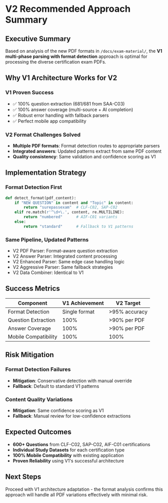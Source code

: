 # V2 Recommended Approach Summary

## Executive Summary

Based on analysis of the new PDF formats in `/docs/exam-material/`, the **V1 multi-phase parsing with format detection** approach is optimal for processing the diverse certification exam PDFs.

## Why V1 Architecture Works for V2

### V1 Proven Success
- ✅ 100% question extraction (681/681 from SAA-C03)
- ✅ 100% answer coverage (multi-source + AI completion)
- ✅ Robust error handling with fallback parsers
- ✅ Perfect mobile app compatibility

### V2 Format Challenges Solved
- **Multiple PDF formats**: Format detection routes to appropriate parsers
- **Integrated answers**: Updated patterns extract from same PDF content
- **Quality consistency**: Same validation and confidence scoring as V1

## Implementation Strategy

### Format Detection First
```python
def detect_format(pdf_content):
    if "NEW QUESTION" in content and "Topic" in content:
        return "surepassexam"  # CLF-C02, SAP-C02
    elif re.match(r'^\d+\.', content, re.MULTILINE):
        return "numbered"      # AIF-C01 variants  
    else:
        return "standard"      # Fallback to V1 patterns
```

### Same Pipeline, Updated Patterns
- V2 PDF Parser: Format-aware question extraction
- V2 Answer Parser: Integrated content processing
- V2 Enhanced Parser: Same edge case handling logic
- V2 Aggressive Parser: Same fallback strategies  
- V2 Data Combiner: Identical to V1

## Success Metrics

| Component | V1 Achievement | V2 Target |
|-----------|---------------|-----------|
| Format Detection | Single format | >95% accuracy |
| Question Extraction | 100% | >90% per PDF |
| Answer Coverage | 100% | >90% per PDF |
| Mobile Compatibility | 100% | 100% |

## Risk Mitigation

### Format Detection Failures
- **Mitigation**: Conservative detection with manual override
- **Fallback**: Default to standard V1 patterns

### Content Quality Variations
- **Mitigation**: Same confidence scoring as V1
- **Fallback**: Manual review for low-confidence extractions

## Expected Outcomes

- **600+ Questions** from CLF-C02, SAP-C02, AIF-C01 certifications
- **Individual Study Datasets** for each certification type
- **100% Mobile Compatibility** with existing application
- **Proven Reliability** using V1's successful architecture

## Next Steps

Proceed with V1 architecture adaptation - the format analysis confirms this approach will handle all PDF variations effectively with minimal risk.